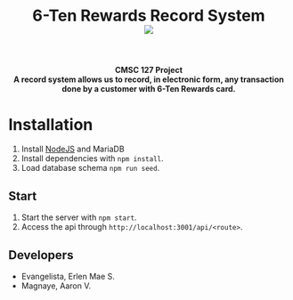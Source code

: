 <h1 align="center"></br>6-Ten Rewards Record System </br>
	<img src="https://img.shields.io/badge/status-development-yellow.svg" />
</h1>
</br>
<h4 align="center">CMSC 127 Project </br> A record system allows us to record, in electronic form, any transaction done by a customer with 6-Ten Rewards card.
</h4>

# Installation
1. Install [NodeJS](https://nodejs.org/en/download/) and MariaDB
3. Install dependencies with `npm install`.
4. Load database schema `npm run seed`.

## Start
1. Start the server with `npm start`.
2. Access the api through `http://localhost:3001/api/<route>`.

## Developers
* Evangelista, Erlen Mae S.
* Magnaye, Aaron V.